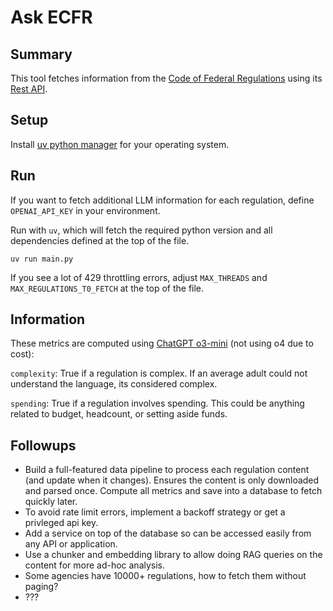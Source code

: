 # Ask ECFR

## Summary
This tool fetches information from the [Code of Federal Regulations](https://www.ecfr.gov) using its [Rest API](https://www.ecfr.gov/developers/documentation/api/v1).

## Setup
Install [uv python manager](https://docs.astral.sh/uv/getting-started/installation) for your operating system.

## Run
If you want to fetch additional LLM information for each regulation, define `OPENAI_API_KEY` in your environment.

Run with `uv`, which will fetch the required python version and all dependencies defined at the top of the file.
```
uv run main.py
```

If you see a lot of 429 throttling errors, adjust `MAX_THREADS` and `MAX_REGULATIONS_T0_FETCH` at the top of the file.

## Information
These metrics are computed using [ChatGPT o3-mini](https://openai.com/index/openai-o3-mini/) (not using o4 due to cost):

`complexity`: True if a regulation is complex. If an average adult could not understand the language, its considered complex.

`spending`: True if a regulation involves spending. This could be anything related to budget, headcount, or setting aside funds.

## Followups

- Build a full-featured data pipeline to process each regulation content (and update when it changes). Ensures the content is only downloaded and parsed once. Compute all metrics and save into a database to fetch quickly later.
- To avoid rate limit errors, implement a backoff strategy or get a privleged api key.
- Add a service on top of the database so can be accessed easily from any API or application.
- Use a chunker and embedding library to allow doing RAG queries on the content for more ad-hoc analysis.
- Some agencies have 10000+ regulations, how to fetch them without paging?
- ???
